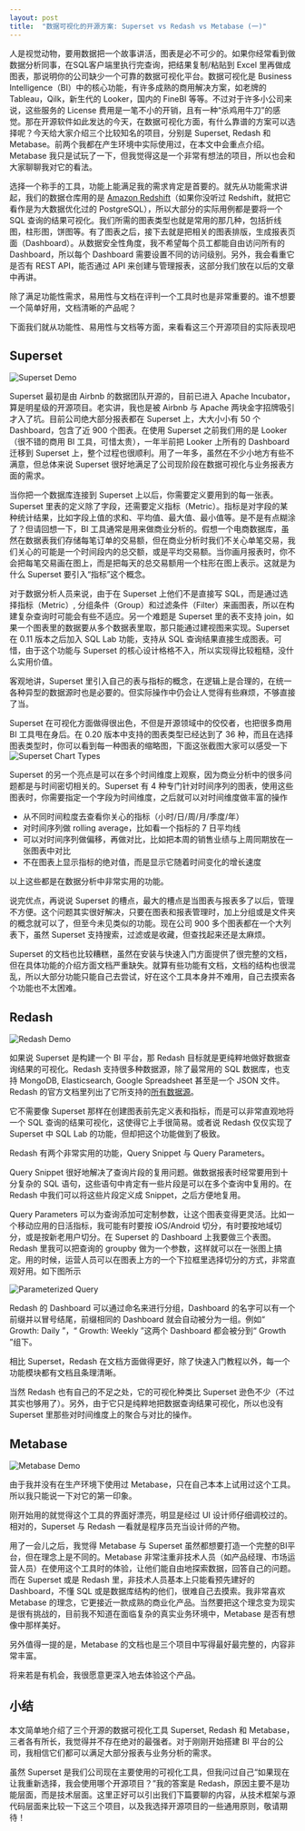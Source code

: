 ```yaml
---
layout: post
title:  "数据可视化的开源方案: Superset vs Redash vs Metabase (一)"
---
```


人是视觉动物，要用数据把一个故事讲活，图表是必不可少的。如果你经常看到做数据分析同事，在SQL客户端里执行完查询，把结果复制/粘贴到 Excel 里再做成图表，那说明你的公司缺少一个可靠的数据可视化平台。数据可视化是 Business Intelligence（BI）中的核心功能，有许多成熟的商用解决方案，如老牌的 Tableau，Qilk，新生代的 Looker，国内的 FineBI 等等。不过对于许多小公司来说，这些服务的 License 费用是一笔不小的开销，且有一种“杀鸡用牛刀”的感觉。那在开源软件如此发达的今天，在数据可视化方面，有什么靠谱的方案可以选择呢？今天给大家介绍三个比较知名的项目，分别是 Superset, Redash 和 Metabase。前两个我都在产生环境中实际使用过，在本文中会重点介绍。Metabase 我只是试玩了一下，但我觉得这是一个非常有想法的项目，所以也会和大家聊聊我对它的看法。

选择一个称手的工具，功能上能满足我的需求肯定是首要的。就先从功能需求讲起，我们的数据仓库用的是 [Amazon Redshift](https://docs.aws.amazon.com/zh_cn/redshift/latest/mgmt/welcome.html)（如果你没听过 Redshift，就把它看作是为大数据优化过的 PostgreSQL），所以大部分的实际用例都是要将一个 SQL 查询的结果可视化。我们所需的图表类型也就是常用的那几种，包括折线图，柱形图，饼图等。有了图表之后，接下去就是把相关的图表排版，生成报表页面（Dashboard）。从数据安全性角度，我不希望每个员工都能自由访问所有的 Dashboard，所以每个 Dashboard 需要设置不同的访问级别。另外，我会看重它是否有 REST API，能否通过 API 来创建与管理报表，这部分我们放在以后的文章中再讲。

除了满足功能性需求，易用性与文档在评判一个工具时也是非常重要的。谁不想要一个简单好用，文档清晰的产品呢？

下面我们就从功能性、易用性与文档等方面，来看看这三个开源项目的实际表现吧

Superset
--------

![Superset Demo](/images/superset-demo.gif)

Superset 最初是由 Airbnb 的数据团队开源的，目前已进入 Apache Incubator，算是明星级的开源项目。老实讲，我也是被 Airbnb 与 Apache 两块金字招牌吸引才入了坑。目前公司绝大部分报表都在 Superset 上，大大小小有 50 个 Dashboard，包含了近 900 个图表。在使用 Superset 之前我们用的是 Looker（很不错的商用 BI 工具，可惜太贵），一年半前把 Looker 上所有的 Dashboard 迁移到 Superset 上，整个过程也很顺利。用了一年多，虽然在不少小地方有些不满意，但总体来说 Superset 很好地满足了公司现阶段在数据可视化与业务报表方面的需求。

当你把一个数据库连接到 Superset 上以后，你需要定义要用到的每一张表。Superset 里表的定义除了字段，还需要定义指标（Metric）。指标是对字段的某种统计结果，比如字段上值的求和、平均值、最大值、最小值等。是不是有点糊涂了？但请回想一下，BI 工具通常是用来做商业分析的。假想一个电商数据库，虽然在数据表我们存储每笔订单的交易额，但在商业分析时我们不关心单笔交易，我们关心的可能是一个时间段内的总交额，或是平均交易额。当你画月报表时，你不会把每笔交易画在图上，而是把每天的总交易额用一个柱形在图上表示。这就是为什么 Superset 要引入“指标”这个概念。

对于数据分析人员来说，由于在 Superset 上他们不是直接写 SQL，而是通过选择指标（Metric）, 分组条件（Group）和过滤条件（Filter）来画图表，所以在构建复杂查询时可能会有些不适应。另一个难题是 Superset 里的表不支持 join，如果一个图表里的数据要从多个数据表里取，那只能通过建视图来实现。Superset 在 0.11 版本之后加入 SQL Lab 功能，支持从 SQL 查询结果直接生成图表。可惜，由于这个功能与 Superset 的核心设计格格不入，所以实现得比较粗糙，没什么实用价值。

客观地讲，Superset 里引入自己的表与指标的概念，在逻辑上是合理的，在统一各种异型的数据源时也是必要的。但实际操作中仍会让人觉得有些麻烦，不够直接了当。

Superset 在可视化方面做得很出色，不但是开源领域中的佼佼者，也把很多商用 BI 工具甩在身后。在 0.20 版本中支持的图表类型已经达到了 36 种，而且在选择图表类型时，你可以看到每一种图表的缩略图，下面这张截图大家可以感受一下
![Superset Chart Types](/images/superset-chart-types.png)

Superset 的另一个亮点是可以在多个时间维度上观察，因为商业分析中的很多问题都是与时间密切相关的。Superset 有 4 种专门针对时间序列的图表，使用这些图表时，你需要指定一个字段为时间维度，之后就可以对时间维度做丰富的操作

- 从不同时间粒度去查看你关心的指标（小时/日/周/月/季度/年）
- 对时间序列做 rolling average，比如看一个指标的 7 日平均线
- 可以对时间序列做偏移，再做对比，比如把本周的销售业绩与上周同期放在一张图表中对比
- 不在图表上显示指标的绝对值，而是显示它随着时间变化的增长速度

以上这些都是在数据分析中非常实用的功能。

说完优点，再说说 Superset 的槽点，最大的槽点是当图表与报表多了以后，管理不方便。这个问题其实很好解决，只要在图表和报表管理时，加上分组或是文件夹的概念就可以了，但至今未见类似的功能。现在公司 900 多个图表都在一个大列表下，虽然 Superset 支持搜索，过滤或是收藏，但查找起来还是太麻烦。

Superset 的文档也比较糟糕，虽然在安装与快速入门方面提供了很完整的文档，但在具体功能的介绍方面文档严重缺失。就算有些功能有文档，文档的结构也很混乱，所以大部分功能只能自己去尝试，好在这个工具本身并不难用，自己去摸索各个功能也不太困难。

Redash
------

![Redash Demo](/images/redash-demo.gif)

如果说 Superset 是构建一个 BI 平台，那 Redash 目标就是更纯粹地做好数据查询结果的可视化。Redash 支持很多种数据源，除了最常用的 SQL 数据库，也支持 MongoDB, Elasticsearch, Google Spreadsheet 甚至是一个 JSON 文件。Redash 的官方文档里列出了它所支持的[所有数据源](https://redash.io/help-onpremise/setup/supported-data-sources-options-reqs.html)。

它不需要像 Superset 那样在创建图表前先定义表和指标，而是可以非常直观地将一个 SQL 查询的结果可视化，这使得它上手很简易。或者说 Redash 仅仅实现了 Superset 中 SQL Lab 的功能，但却把这个功能做到了极致。

Redash 有两个非常实用的功能，Query Snippet 与 Query Parameters。

Query Snippet 很好地解决了查询片段的复用问题。做数据报表时经常要用到十分复杂的 SQL 语句，这些语句中肯定有一些片段是可以在多个查询中复用的。在 Redash 中我们可以将这些片段定义成 Snippet，之后方便地复用。

Query Parameters 可以为查询添加可定制参数，让这个图表变得更灵活。比如一个移动应用的日活指标，我可能有时要按 iOS/Android 切分，有时要按地域切分，或是按新老用户切分。在 Superset 的 Dashboard 上我要做三个表图。Redash 里我可以把查询的 groupby 做为一个参数，这样就可以在一张图上搞定。用的时候，运营人员可以在图表上方的一个下拉框里选择切分的方式，非常直观好用。如下图所示

![Parameterized Query](/images/redash-query-params.gif)

Redash 的 Dashboard 可以通过命名来进行分组，Dashboard 的名字可以有一个前缀并以冒号结尾，前缀相同的 Dashboard 就会自动被分为一组。例如“ Growth: Daily ”，“ Growth: Weekly ”这两个 Dashboard 都会被分到“ Growth ”组下。

相比 Superset，Redash 在文档方面做得更好，除了快速入门教程以外，每一个功能模块都有文档且条理清晰。

当然 Redash 也有自己的不足之处，它的可视化种类比 Superset 逊色不少（不过其实也够用了）。另外，由于它只是纯粹地把数据查询结果可视化，所以也没有 Superset 里那些对时间维度上的聚合与对比的操作。

Metabase
--------
![Metabase Demo](/images/metabase-demo.gif)

由于我并没有在生产环境下使用过 Metabase，只在自己本本上试用过这个工具。所以我只能说一下对它的第一印象。

刚开始用的就觉得这个工具的界面好漂亮，明显是经过 UI 设计师仔细调校过的。相对的，Superset 与 Redash 一看就是程序员充当设计师的产物。

用了一会儿之后，我觉得 Metabase 与 Superset 虽然都想要打造一个完整的BI平台，但在理念上是不同的。Metabase 非常注重非技术人员（如产品经理、市场运营人员）在使用这个工具时的体验，让他们能自由地探索数据，回答自己的问题。而在 Superset 或是 Redash 里，非技术人员基本上只能看预先建好的 Dashboard，不懂 SQL 或是数据库结构的他们，很难自己去摸索。我非常喜欢 Metabase 的理念，它更接近一款成熟的商业化产品。当然要把这个理念变为现实是很有挑战的，目前我不知道在面临复杂的真实业务环境中，Metabase 是否有想像中那样美好。

另外值得一提的是，Metabase 的文档也是三个项目中写得最好最完整的，内容非常丰富。

将来若是有机会，我很愿意更深入地去体验这个产品。

小结
---

本文简单地介绍了三个开源的数据可视化工具 Superset, Redash 和 Metabase，三者各有所长，我觉得并不存在绝对的最强者。对于刚刚开始搭建 BI 平台的公司，我相信它们都可以满足大部分报表与业务分析的需求。

虽然 Superset 是我们公司现在主要使用的可视化工具，但我问过自己“如果现在让我重新选择，我会使用哪个开源项目？”我的答案是 Redash，原因主要不是功能层面，而是技术层面。这里正好可以引出我们下篇要聊的内容，从技术框架与源代码层面来比较一下这三个项目，以及我选择开源项目的一些通用原则，敬请期待！
